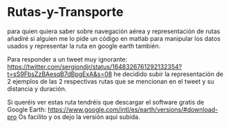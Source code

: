# Rutas-y-Transporte
para quien quiera saber sobre navegación aérea y representación de rutas
añadiré si alguien me lo pide un código en matlab para manipular los datos usados y representar la ruta en google earth también.

Para responder a un tweet muy ignorante: https://twitter.com/sergiondjr/status/1648326761292132354?t=sS9FbsZzBAesqB7dBpgExA&s=08 he decidido subir la representación de 2 ejemplos de las 2 respectivas rutas que se mencionan en el tweet y su distancia y duración. 

Si queréis ver estas ruta tendréis que descargar el software gratis de Google Earth: https://www.google.com/intl/es/earth/versions/#download-pro
Os facilito y os dejo la versión aqui subida.
